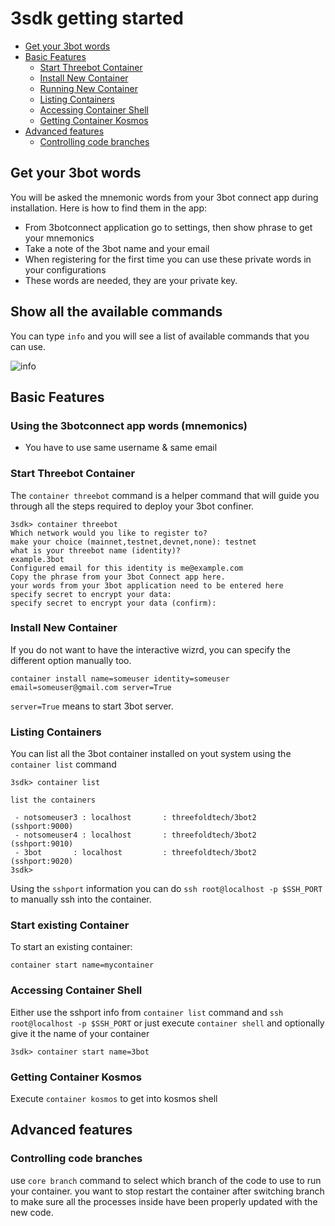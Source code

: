 # 3sdk getting started

- [Get your 3bot words](#Get-your-3bot-words)
- [Basic Features](#Basic-Features)
  - [Start Threebot Container](#Start-Threebot-Container)
  - [Install New Container](#Install-New-Container)
  - [Running New Container](#Running-New-Container)
  - [Listing Containers](#Listing-Containers)
  - [Accessing Container Shell](#Accessing-Container-Shell)
  - [Getting Container Kosmos](#Getting-Container-Kosmos)
- [Advanced features](#Advanced-features)
  - [Controlling code branches](#Controlling-code-branches)

## Get your 3bot words

You will be asked the mnemonic words from your 3bot connect app during installation. Here is how to find them in the app:

- From 3botconnect application go to settings, then show phrase to get your mnemonics
- Take a note of the 3bot name and your email
- When registering for the first time you can use these private words in your configurations
- These words are needed, they are your private key.

## Show all the available commands

You can type `info` and you will see a list of available commands that you can use.

![info](3sdk_info.png)

## Basic Features

### Using the 3botconnect app words (mnemonics)

- You have to use same username & same email

### Start Threebot Container

The `container threebot` command is a helper command that will guide you through all the steps required to deploy your 3bot confiner.

```shell
3sdk> container threebot
Which network would you like to register to?
make your choice (mainnet,testnet,devnet,none): testnet
what is your threebot name (identity)?
example.3bot
Configured email for this identity is me@example.com
Copy the phrase from your 3bot Connect app here.
your words from your 3bot application need to be entered here
specify secret to encrypt your data:
specify secret to encrypt your data (confirm):
```

### Install New Container

If you do not want to have the interactive wizrd, you can specify the different option manually too.

```shell
container install name=someuser identity=someuser email=someuser@gmail.com server=True
```

`server=True` means to start 3bot server.

### Listing Containers

You can list all the 3bot container installed on yout system using the `container list` command

```shell
3sdk> container list  

list the containers

 - notsomeuser3 : localhost       : threefoldtech/3bot2       (sshport:9000)
 - notsomeuser4 : localhost       : threefoldtech/3bot2       (sshport:9010)
 - 3bot       : localhost         : threefoldtech/3bot2       (sshport:9020)
3sdk>  
```

Using the `sshport` information you can do `ssh root@localhost -p $SSH_PORT` to manually ssh into the container.

### Start existing Container

To start an existing container:

```shell
container start name=mycontainer
```

### Accessing Container Shell

Either use the sshport info from `container list` command and `ssh root@localhost -p $SSH_PORT` or just execute `container shell` and optionally give it the name of your container

```shell
3sdk> container start name=3bot
```

### Getting Container Kosmos

Execute `container kosmos` to get into kosmos shell

## Advanced features

### Controlling code branches

use `core branch` command to select which branch of the code to use to run your container.
you want to stop restart the container after switching branch to make sure all the processes inside have been properly updated with the new code.
